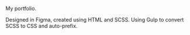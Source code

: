 My portfolio.

Designed in Figma, created using HTML and SCSS. Using Gulp to convert SCSS to CSS and auto-prefix.
